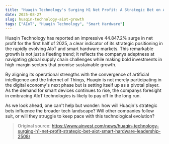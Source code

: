 ```yaml
---
title: "Huaqin Technology's Surging H1 Net Profit: A Strategic Bet on AIoT and Smart Hardware Leadership"
date: 2025-08-27
slug: huaqin-technology-aiot-growth
tags: ["AIoT", "Huaqin Technology", "Smart Hardware"]
---
```


Huaqin Technology has reported an impressive 44.847.2% surge in net profit for the first half of 2025, a clear indicator of its strategic positioning in the rapidly evolving AIoT and smart hardware markets. This remarkable growth is not just a fleeting trend; it reflects the companys adeptness at navigating global supply chain challenges while making bold investments in high-margin sectors that promise sustainable growth.

By aligning its operational strengths with the convergence of artificial intelligence and the Internet of Things, Huaqin is not merely participating in the digital economy's next phase but is setting itself up as a pivotal player. As the demand for smart devices continues to rise, the companys foresight in embracing AIoT technologies is likely to pay off in the long run.

As we look ahead, one can't help but wonder: how will Huaqin's strategic bets influence the broader tech landscape? Will other companies follow suit, or will they struggle to keep pace with this technological evolution?
> Original source: https://www.ainvest.com/news/huaqin-technology-surging-h1-net-profit-strategic-bet-aiot-smart-hardware-leadership-2508/